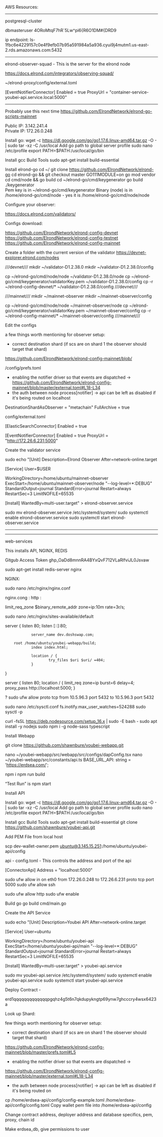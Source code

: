 AWS Resources:

*************************************************************************************************************
postgresql-cluster

dbmasteruser
4ORoMtqF7hR`5Lw^pi6{R6O1DM#{DRD9

ip endpoint: ls-1fbc6e4229157c0e4f9efb07b95a591984a5a936.cyui9j4mutm1.us-east-2.rds.amazonaws.com:5432


*************************************************************************************************************
elrond-observer-squad - This is the server for the elrond node


https://docs.elrond.com/integrators/observing-squad/

~/elrond-proxy/config/external.toml

[EventNotifierConnector]
    Enabled = true 
    ProxyUrl = "container-service-youbei-api.service.local:5000"

*************************************************************************************************************




Probably use this next time https://github.com/ElrondNetwork/elrond-go-scripts-mainnet


Public IP: 3.142.241.4  
Private IP: 172.26.0.248

Install go:
wget -c https://dl.google.com/go/go1.17.6.linux-amd64.tar.gz -O - | sudo tar -xz -C /usr/local
Add go path to global server profile
sudo nano /etc/profile
export PATH=$PATH:/usr/local/go/bin

Install gcc Build Tools
sudo apt-get install build-essential

Install elrond-go
cd ~/
git clone https://github.com/ElrondNetwork/elrond-go
cd elrond-go && git checkout master
GO111MODULE=on go mod vendor
cd cmd/node && go build
cd ~/elrond-go/cmd/keygenerator
go build
./keygenerator    
Pem key is in ~/elrond-go/cmd/keygenerator 
Binary (node) is in /home/elrond-go/cmd/node - yes it is /home/elrond-go/cmd/node/node





Configure your observer: 

https://docs.elrond.com/validators/

Configs download:

https://github.com/ElrondNetwork/elrond-config-devnet
https://github.com/ElrondNetwork/elrond-config-testnet
https://github.com/ElrondNetwork/elrond-config-mainnet

Create a folder with the current version of the validator https://devnet-explorer.elrond.com/nodes

///devnet///
mkdir ~/validator-D1.2.38.0
mkdir ~/validator-D1.2.38.0/config

cp ~/elrond-go/cmd/node/node ~/validator-D1.2.38.0/node
cp ~/elrond-go/cmd/keygenerator/validatorKey.pem ~/validator-D1.2.38.0/config
cp -r ~/elrond-config-devnet/* ~/validator-D1.2.38.0/config
///devnet///

///mainnet///
mkdir ~/mainnet-observer
mkdir ~/mainnet-observer/config

cp ~/elrond-go/cmd/node/node ~/mainnet-observer/node
cp ~/elrond-go/cmd/keygenerator/validatorKey.pem ~/mainnet-observer/config
cp -r ~/elrond-config-mainnet/* ~/mainnet-observer/config
///mainnet///

Edit the configs

a few things worth mentioning for observer setup:
- correct destination shard (if scs are on shard 1 the observer should target that shard) 

https://github.com/ElrondNetwork/elrond-config-mainnet/blob/


/config/prefs.toml

- enabling the notifier driver so that events are dispatched -> https://github.com/ElrondNetwork/elrond-config-mainnet/blob/master/external.toml#L18-L34
- the auth between node process[notifier] -> api can be left as disabled if it's being routed on localhost 

DestinationShardAsObserver = "metachain"
FullArchive = true


config/external.toml

[ElasticSearchConnector]
    Enabled           = true 

[EventNotifierConnector]
    Enabled = true 
    ProxyUrl = "http://172.26.6.231:5000"




Create the validator service

sudo echo "[Unit]
  Description=Elrond Observer
  After=network-online.target
  
  [Service]
  User=$USER

  WorkingDirectory=/home/ubuntu/mainnet-observer
  ExecStart=/home/ubuntu/mainnet-observer/node "--log-level=*:DEBUG"
  StandardOutput=journal
  StandardError=journal
  Restart=always
  RestartSec=3
  LimitNOFILE=65535
  
  [Install]
  WantedBy=multi-user.target" > elrond-observer.service

sudo mv elrond-observer.service /etc/systemd/system/
sudo systemctl enable elrond-observer.service
sudo systemctl start elrond-observer.service

*************************************************************************************************************


*************************************************************************************************************

web-services 

This installs API, NGINX, REDIS

Gitgub Access Token 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 

sudo apt-get install redis-server nginx

NGINX:

sudo nano /etc/nginx/nginx.conf

nginx.cong : http :

limit_req_zone $binary_remote_addr zone=ip:10m rate=3r/s;

sudo nano /etc/nginx/sites-available/default 

server {
        listen 80;
                listen [::]:80;

                server_name dev.doshswap.com;

        root /home/ubuntu/youbei-webapp/build;
                index index.html;

                location / {
                        try_files $uri $uri/ =404;
                }
}

	
server {
listen 80;
        	location / {
            	limit_req zone=ip burst=6 delay=4;
            	proxy_pass http://localhost:5000;
}
    
? sudo ufw allow proto tcp from	10.5.96.3 port 5432 to 10.5.96.3 port 5432
 
sudo nano /etc/sysctl.conf
fs.inotify.max_user_watches=524288
sudo sysctl -p

curl -fsSL https://deb.nodesource.com/setup_16.x | sudo -E bash -
sudo apt install -y nodejs
sudo npm i -g node-sass typescript

Install Webapp

git clone https://github.com/shawnbure/youbei-webapp.git

nano ~/youbei-webapp/src/webapp/src/configs/dapConfig.tsx
nano ~/youbei-webapp/src/constants/api.ts BASE_URL_API: string = 'https://erdsea.com/';

npm i
npm run build

“Test Run” is npm start

Install API

Install go:
wget -c https://dl.google.com/go/go1.17.6.linux-amd64.tar.gz -O - | sudo tar -xz -C /usr/local
Add go path to global server profile
sudo nano /etc/profile
export PATH=$PATH:/usr/local/go/bin

Install gcc Build Tools
sudo apt-get install build-essential
git clone https://github.com/shawnbure/youbei-api.git

Add PEM File from local host

scp dev-wallet-owner.pem ubuntu@3.145.15.251:/home/ubuntu/youbei-api/config

api - config.toml - This controls the address and port of the api

[ConnectorApi]
    Address = "localhost:5000"

sudo ufw allow in on eth0 from 172.26.0.248 to 172.26.6.231 proto tcp port 5000
sudo ufw allow ssh

sudo ufw allow http
sudo ufw enable
    

Build go
 go build cmd/main.go






Create the API Service

sudo echo "[Unit]
  Description=Youbei API
  After=network-online.target
  
  [Service]
  User=ubuntu

  WorkingDirectory=/home/ubuntu/youbei-api
  ExecStart=/home/ubuntu/youbei-api/main "--log-level=*:DEBUG"
  StandardOutput=journal
  StandardError=journal
  Restart=always
  RestartSec=3
  LimitNOFILE=65535
  
  [Install]
  WantedBy=multi-user.target" > youbei-api.service

sudo mv youbei-api.service /etc/systemd/system/
sudo systemctl enable youbei-api.service
sudo systemctl start youbei-api.service






Deploy Contract - 

erd1qqqqqqqqqqqqqpgqhz4g5t6n7qkdupykngtp69ynw7ghcccry4wsx6423a

Look up Shard:

 few things worth mentioning for observer setup:
- correct destination shard (if scs are on shard 1 the observer should target that shard) 

https://github.com/ElrondNetwork/elrond-config-mainnet/blob/master/prefs.toml#L5
- enabling the notifier driver so that events are dispatched -> 

https://github.com/ElrondNetwork/elrond-config-mainnet/blob/master/external.toml#L18-L34
- the auth between node process[notifier] -> api can be left as disabled if it's being routed on 

cp /home/erdsea-api/config/config-example.toml /home/erdsea-api/config/config.toml 
Copy wallet pem file into /home/erdsea-api/config

Change contract address, deployer address and database specifics, pem, proxy, chain id

Make erdsea_db, give permissions to user


